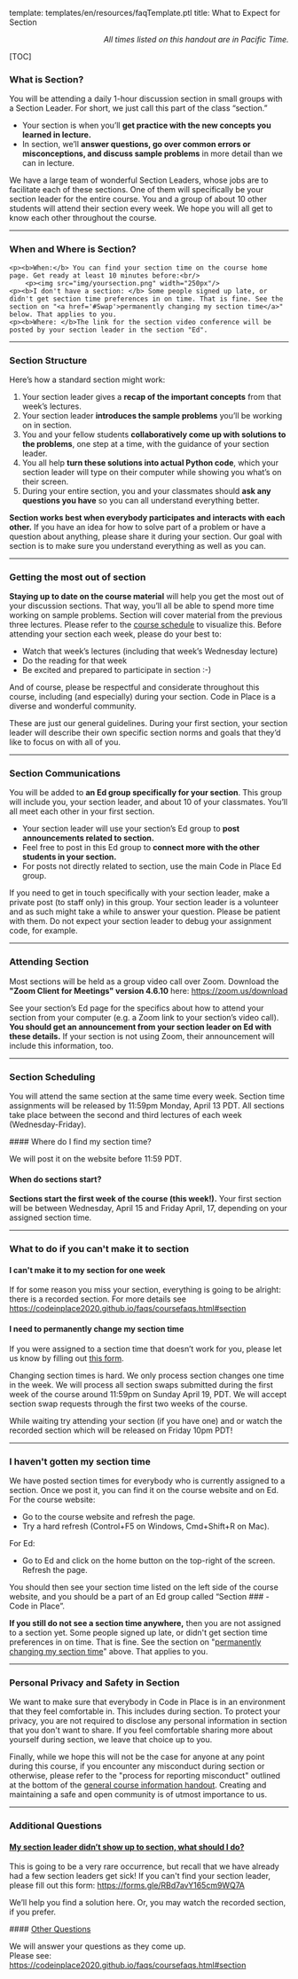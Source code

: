 template: templates/en/resources/faqTemplate.ptl
title: What to Expect for Section

<div align="right"><i>All times listed on this handout are in Pacific Time.</i></div>

[TOC]



<!-- Section Description -->
### What is Section?
<p>
    You will be attending a daily 1-hour discussion section in small groups with a Section Leader. For short, we just call this part of the class “section.”
</p>
<ul>
    <li>Your section is when you’ll <b>get practice with the new concepts you learned in lecture.</b></li>
    <li>In section, we’ll <b>answer questions, go over common errors or misconceptions, and discuss sample problems</b> in more detail than we can in lecture.</li>
</ul>
<p>
	We have a large team of wonderful Section Leaders, whose jobs are to facilitate each of these sections. One of them will specifically be your section leader for the entire course. You and a group of about 10 other students will attend their section every week. We hope you will all get to know each other throughout the course.
</p>

<hr />

### When and Where is Section?
    <p><b>When:</b> You can find your section time on the course home page. Get ready at least 10 minutes before:<br/>
        <p><img src="img/yoursection.png" width="250px"/>
    <p><b>I don't have a section: </b> Some people signed up late, or didn't get section time preferences in on time. That is fine. See the section on "<a href='#Swap'>permanently changing my section time</a>" below. That applies to you.
    <p><b>Where: </b>The link for the section video conference will be posted by your section leader in the section "Ed".
<hr/>

<!-- Section Structure -->
### Section Structure
<p>
    Here’s how a standard section might work:
</p>
<ol>
    <li>Your section leader gives a <b>recap of the important concepts</b> from that week’s lectures.</li>
    <li>Your section leader <b>introduces the sample problems</b> you’ll be working on in section.</li>
    <li>You and your fellow students <b>collaboratively come up with solutions to the problems</b>, one step at a time, with the guidance of your section leader.</li>
    <li>You all help <b>turn these solutions into actual Python code</b>, which your section leader will type on their computer while showing you what’s on their screen.</li>
    <li>During your entire section, you and your classmates should <b>ask any questions you have</b> so you can all understand everything better.</li>
</ol>
<p>
    <b>Section works best when everybody participates and interacts with each other.</b> If you have an idea for how to solve part of a problem or have a question about anything, please share it during your section. Our goal with section is to make sure you understand everything as well as you can.
</p>

<hr />

<!-- Getting the most out of section -->
### Getting the most out of section
<p>
	<b>Staying up to date on the course material</b> will help you get the most out of your discussion sections. That way, you’ll all be able to spend more time working on sample problems. Section will cover material from the previous three lectures. Please refer to the <a href='https://compedu.stanford.edu/codeinplace/v1/#/course/schedule'>course schedule</a> to visualize this. Before attending your section each week, please do your best to:
</p>
<ul>
	<li>Watch that week’s lectures (including that week’s Wednesday lecture)</li>
	<li>Do the reading for that week</li>
	<li>Be excited and prepared to participate in section :-)</li>
</ul>
<p>
	And of course, please be respectful and considerate throughout this course, including (and especially) during your section. Code in Place is a diverse and wonderful community.
</p>
<p>
	These are just our general guidelines. During your first section, your section leader will describe their own specific section norms and goals that they’d like to focus on with all of you.
</p>

<hr />

<!-- Section Communications -->
### Section Communications
<p>
	You will be added to <b>an Ed group specifically for your section</b>. This group will include you, your section leader, and about 10 of your classmates. You’ll all meet each other in your first section.
</p>
<ul>
    <li>Your section leader will use your section’s Ed group to <b>post announcements related to section.</b></li>
    <li>Feel free to post in this Ed group to <b>connect more with the other students in your section.</b></li>
    <li>For posts not directly related to section, use the main Code in Place Ed group.</li>
</ul>
<p>
    If you need to get in touch specifically with your section leader, make a private post (to staff only) in this group. Your section leader is a volunteer and as such might take a while to answer your question. Please be patient with them. Do not expect your section leader to debug your assignment code, for example.
</p>

<hr />

<!-- Attending Section -->
### Attending Section
<p>
	Most sections will be held as a group video call over Zoom. Download the <b>"Zoom Client for Meetings" version 4.6.10</b> here: <a href='https://zoom.us/download'>https://zoom.us/download</a>
</p>
<p>
	See your section’s Ed page for the specifics about how to attend your section from your computer (e.g. a Zoom link to your section’s video call). <b>You should get an announcement from your section leader on Ed with these details.</b> If your section is not using Zoom, their announcement will include this information, too.
</p>

<hr />

<!-- Section Scheduling -->
### Section Scheduling
<p>
	You will attend the same section at the same time every week. Section time assignments will be released by 11:59pm Monday, April 13 PDT. All sections take place between the second and third lectures of each week (Wednesday-Friday).
</p>
<!-- Where do I find my section time? -->
#### Where do I find my section time?
<p>
    We will post it on the website before 11:59 PDT.
</p>

<!-- When do sections start? -->
#### When do sections start?
<p>
    <b>Sections start the first week of the course (this week!).</b> Your first section will be between Wednesday, April 15 and Friday April, 17, depending on your assigned section time.
</p>

<hr />

<!-- What to do if you can’t make it to section -->
### What to do if you can't make it to section
<!-- I can’t make it to my section for one week -->
#### I can't make it to my section for one week
<p>
	If for some reason you miss your section, everything is going to be alright: there is a recorded section. For more details see <a href='https://codeinplace2020.github.io/faqs/coursefaqs.html#section'>https://codeinplace2020.github.io/faqs/coursefaqs.html#section</a>
</p>

<!-- I need to permanently change my section time -->
#### I need to permanently change my section time
<p>
	If you were assigned to a section time that doesn’t work for you, please let us know by filling out <a href='https://docs.google.com/forms/d/e/1FAIpQLScCWxU7zOxkqABUi8pcbsB9e-BBldZ24tAzKKI-xl12oH-6eQ/viewform'> this form</a>.
</p>
<p>
	Changing section times is hard. We only process section changes one time in the week. We will process all section swaps submitted during the first week of the course around 11:59pm on Sunday April 19, PDT. We will accept section swap requests through the first two weeks of the course.
</p>
<p>
    While waiting try attending your section (if you have one) and or watch the recorded section which will be released on Friday 10pm PDT!
</p>

<hr />

<!-- I haven't gotten a section time -->
### I haven't gotten my section time
<p>
	We have posted section times for everybody who is currently assigned to a section. Once we post it, you can find it on the course website and on Ed. For the course website:
</p>
<ul>
	<li>Go to the course website and refresh the page.</li>
	<li>Try a hard refresh (Control+F5 on Windows, Cmd+Shift+R on Mac).</li>
</ul>
<p>
	For Ed:
</p>
<ul>
	<li>Go to Ed and click on the home button on the top-right of the screen. Refresh the page.</li>
</ul>
<p>
	You should then see your section time listed on the left side of the course website, and you should be a part of an Ed group called “Section ### - Code in Place”.
</p>
<p>
	<b>If you still do not see a section time anywhere,</b> then you are not assigned to a section yet. Some people signed up late, or didn't get section time preferences in on time. That is fine. See the section on "<a href='#Swap'>permanently changing my section time</a>" above. That applies to you.
</p>
<hr />

<!-- Personal Privacy in Section -->
### Personal Privacy and Safety in Section
<p>
	We want to make sure that everybody in Code in Place is in an environment that they feel comfortable in. This includes during section. To protect your privacy, you are not required to disclose any personal information in section that you don't want to share. If you feel comfortable sharing more about yourself during section, we leave that choice up to you.
</p>
<p>
	Finally, while we hope this will not be the case for anyone at any point during this course, if you encounter any misconduct during section or otherwise, please refer to the "process for reporting misconduct" outlined at the bottom of the <a href='https://compedu.stanford.edu/codeinplace/v1/#/handout/info.html'>general course information handout</a>. Creating and maintaining a safe and open community is of utmost importance to us.
</p>

<hr />

<!-- FAQs -->
### Additional Questions
<!-- My section leader didn’t show up to section -->
#### <u>My section leader didn’t show up to section, what should I do?</u>
<p>
	This is going to be a very rare occurrence, but recall that we have already had a few section leaders get sick! If you can't find your section leader, please fill out this form: <a href='https://forms.gle/RBd7avY165cm9WQ7A'>https://forms.gle/RBd7avY165cm9WQ7A</a>
</p>
<p>
	We’ll help you find a solution here. Or, you may watch the recorded section, if you prefer.
</p>
#### <u>Other Questions</u>
<p>
    We will answer your questions as they come up. <br />
    Please see: <a href='https://codeinplace2020.github.io/faqs/coursefaqs.html#section'>https://codeinplace2020.github.io/faqs/coursefaqs.html#section</a>
</p>
